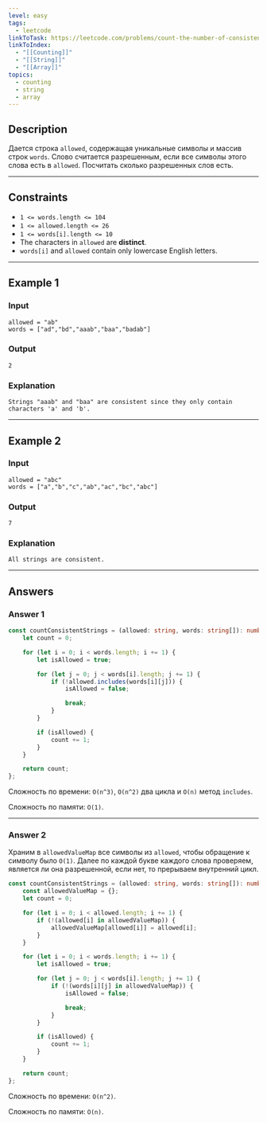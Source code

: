 ```yaml
---
level: easy
tags:
  - leetcode
linkToTask: https://leetcode.com/problems/count-the-number-of-consistent-strings/
linkToIndex:
  - "[[Counting]]"
  - "[[String]]"
  - "[[Array]]"
topics:
  - counting
  - string
  - array
---
```

## Description

Дается строка `allowed`, содержащая уникальные символы и массив строк `words`. Слово считается разрешенным, если все символы этого слова есть в `allowed`. Посчитать сколько разрешенных слов есть.

---
## Constraints

- `1 <= words.length <= 104`
- `1 <= allowed.length <= 26`
- `1 <= words[i].length <= 10`
- The characters in `allowed` are **distinct**.
- `words[i]` and `allowed` contain only lowercase English letters.

---
## Example 1

### Input

```
allowed = "ab"
words = ["ad","bd","aaab","baa","badab"]
```
### Output

```
2
```
### Explanation

```
Strings "aaab" and "baa" are consistent since they only contain characters 'a' and 'b'.
```

---
## Example 2

### Input

```
allowed = "abc"
words = ["a","b","c","ab","ac","bc","abc"]
```
### Output

```
7
```
### Explanation

```
All strings are consistent.
```

---
## Answers

### Answer 1

```typescript
const countConsistentStrings = (allowed: string, words: string[]): number => {
	let count = 0;

	for (let i = 0; i < words.length; i += 1) {
		let isAllowed = true;

		for (let j = 0; j < words[i].length; j += 1) {
			if (!allowed.includes(words[i][j])) {
				isAllowed = false;

				break;
			}
		}

		if (isAllowed) {
			count += 1;
		}
	}

	return count;
};
```

Сложность по времени: `O(n^3)`, `O(n^2)` два цикла и `O(n)` метод `includes`.

Сложность по памяти: `O(1)`.

---
### Answer 2

Храним в `allowedValueMap` все символы из `allowed`, чтобы обращение к символу было `O(1)`.
Далее по каждой букве каждого слова проверяем, является ли она разрешенной, если нет, то прерываем внутренний цикл.

```typescript
const countConsistentStrings = (allowed: string, words: string[]): number => {
	const allowedValueMap = {};
	let count = 0;

	for (let i = 0; i < allowed.length; i += 1) {
		if (!(allowed[i] in allowedValueMap)) {
			allowedValueMap[allowed[i]] = allowed[i];
		}
	}

	for (let i = 0; i < words.length; i += 1) {
		let isAllowed = true;

		for (let j = 0; j < words[i].length; j += 1) {
			if (!(words[i][j] in allowedValueMap)) {
				isAllowed = false;

				break;
			}
		}

		if (isAllowed) {
			count += 1;
		}
	}

	return count;
};
```

Сложность по времени: `O(n^2)`.

Сложность по памяти: `O(n)`.

